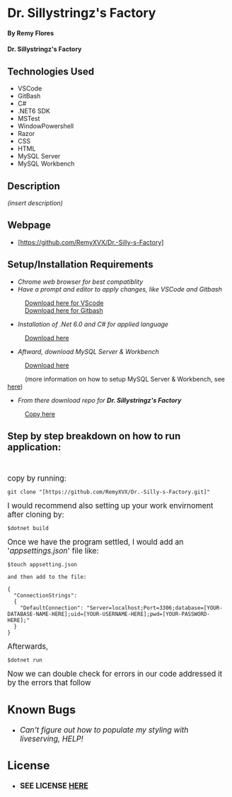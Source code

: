 # Dr. Sillystringz's Factory

#### By **Remy Flores**

#### **Dr. Sillystringz's Factory**

## Technologies Used
* VSCode
* GitBash
* C#
* .NET6 SDK
* MSTest
* WindowPowershell
* Razor
* CSS
* HTML
* MySQL Server
* MySQL Workbench

## Description
_(insert description)_

## Webpage
* [https://github.com/RemyXVX/Dr.-Silly-s-Factory]

## Setup/Installation Requirements
* _Chrome web browser for best compatiblity_
* _Have a prompt and editor to apply changes, like VSCode and Gitbash_

&nbsp;&nbsp;&nbsp;&nbsp;&nbsp;&nbsp;&nbsp;&nbsp;&nbsp;&nbsp;[Download here for VScode](https://code.visualstudio.com/download)<br>
&nbsp;&nbsp;&nbsp;&nbsp;&nbsp;&nbsp;&nbsp;&nbsp;&nbsp;&nbsp;[Download here for Gitbash](https://git-scm.com/downloads)

* _Installation of .Net 6.0 and C# for applied language_

&nbsp;&nbsp;&nbsp;&nbsp;&nbsp;&nbsp;&nbsp;&nbsp;&nbsp;&nbsp;[Download here](https://dotnet.microsoft.com/en-us/download/dotnet/6.0)

* _Aftward, download MySQL Server & Workbench_

&nbsp;&nbsp;&nbsp;&nbsp;&nbsp;&nbsp;&nbsp;&nbsp;&nbsp;&nbsp;[Download here](https://dev.mysql.com/downloads/mysql/)

&nbsp;&nbsp;&nbsp;&nbsp;&nbsp;&nbsp;&nbsp;&nbsp;&nbsp;&nbsp;(more information on how to setup MySQL Server & Workbench, see [here](https://www.youtube.com/watch?v=u96rVINbAUI&ab_channel=WebDevSimplified))

* _From there download repo for **Dr. Sillystringz's Factory**_

&nbsp;&nbsp;&nbsp;&nbsp;&nbsp;&nbsp;&nbsp;&nbsp;&nbsp;&nbsp;[Copy here](https://github.com/RemyXVX/Dr.-Silly-s-Factory)

## Step by step breakdown on how to run application: ##
<br>

<big>copy by running:</big>

```
git clone "[https://github.com/RemyXVX/Dr.-Silly-s-Factory.git]"
````

<big>I would recommend also setting up your work envirnoment after cloning by:</big>

```
$dotnet build
```
<big>Once we have the program settled, I would add an '_appsettings.json_' file like:</big>
```
$touch appsetting.json

and then add to the file:

{
  "ConnectionStrings": 
  {
    "DefaultConnection": "Server=localhost;Port=3306;database=[YOUR-DATABASE-NAME-HERE];uid=[YOUR-USERNAME-HERE];pwd=[YOUR-PASSWORD-HERE];"
  }
}
```

<big>Afterwards,</big>

```
$dotnet run
```

<big>Now we can double check for errors in our code addressed it by the errors that follow<br>

## Known Bugs
* _Can't figure out how to populate my styling with liveserving, HELP!_

## License
* **SEE LICENSE [HERE](./LICENSE.txt)** 